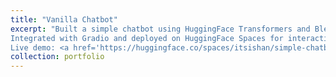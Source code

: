 ```yaml
---
title: "Vanilla Chatbot"
excerpt: "Built a simple chatbot using HuggingFace Transformers and Blenderbot 400M Distill.<br/>
Integrated with Gradio and deployed on HuggingFace Spaces for interactive use.<br/>
Live demo: <a href='https://huggingface.co/spaces/itsishan/simple-chatbot' target='_blank'>https://huggingface.co/spaces/itsishan/simple-chatbot</a>"
collection: portfolio
---
```

